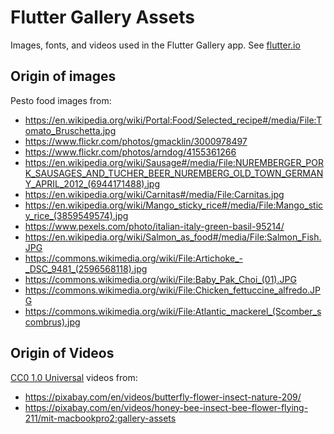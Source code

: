 # Flutter Gallery Assets

Images, fonts, and videos used in the Flutter Gallery app. See [flutter.io](https://flutter.io)

## Origin of images

Pesto food images from:

- https://en.wikipedia.org/wiki/Portal:Food/Selected_recipe#/media/File:Tomato_Bruschetta.jpg
- https://www.flickr.com/photos/gmacklin/3000978497
- https://www.flickr.com/photos/arndog/4155361266
- https://en.wikipedia.org/wiki/Sausage#/media/File:NUREMBERGER_PORK_SAUSAGES_AND_TUCHER_BEER_NUREMBERG_OLD_TOWN_GERMANY_APRIL_2012_(6944171488).jpg
- https://en.wikipedia.org/wiki/Carnitas#/media/File:Carnitas.jpg
- https://en.wikipedia.org/wiki/Mango_sticky_rice#/media/File:Mango_sticy_rice_(3859549574).jpg
- https://www.pexels.com/photo/italian-italy-green-basil-95214/
- https://en.wikipedia.org/wiki/Salmon_as_food#/media/File:Salmon_Fish.JPG
- https://commons.wikimedia.org/wiki/File:Artichoke_-_DSC_9481_(2596568118).jpg
- https://commons.wikimedia.org/wiki/File:Baby_Pak_Choi_(01).JPG
- https://commons.wikimedia.org/wiki/File:Chicken_fettuccine_alfredo.JPG
- https://commons.wikimedia.org/wiki/File:Atlantic_mackerel_(Scomber_scombrus).jpg


## Origin of Videos

[CC0 1.0 Universal](https://creativecommons.org/publicdomain/zero/1.0/legalcode) videos from:

- https://pixabay.com/en/videos/butterfly-flower-insect-nature-209/
- https://pixabay.com/en/videos/honey-bee-insect-bee-flower-flying-211/mit-macbookpro2:gallery-assets
